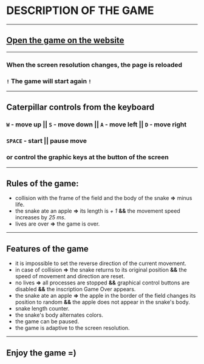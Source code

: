# DESCRIPTION OF THE GAME

---

## [Open the game on the website](https://talex210.github.io/caterpillar_react/)

---

### When the screen resolution changes, the page is reloaded

### `!` The game will start again `!` 

---

## Caterpillar controls from the keyboard

### `W` - move up || `S` - move down || `A` - move left || `D` - move right

### `SPACE` - start || pause move

### or control the graphic keys at the button of the screen

---

## Rules of the game:

 - collision with the frame of the field and the body of the snake **=>** minus life.
 - the snake ate an apple **=>** its length is *+ 1* **&&** the movement speed increases by *25 ms*.
 - lives are over **=>** the game is over.

---

## Features of the game

- it is impossible to set the reverse direction of the current movement.
- in case of collision **=>** the snake returns to its original position **&&** the speed of movement and direction are reset.
- no lives **=>** all processes are stopped **&&** graphical control buttons are disabled **&&** the inscription Game Over appears.
- the snake ate an apple **=>** the apple in the border of the field changes its position to random **&&** the apple does not appear in the snake's body.
- snake length counter.
- the snake's body alternates colors.
- the game can be paused.
- the game is adaptive to the screen resolution.

---

## Enjoy the game =)

